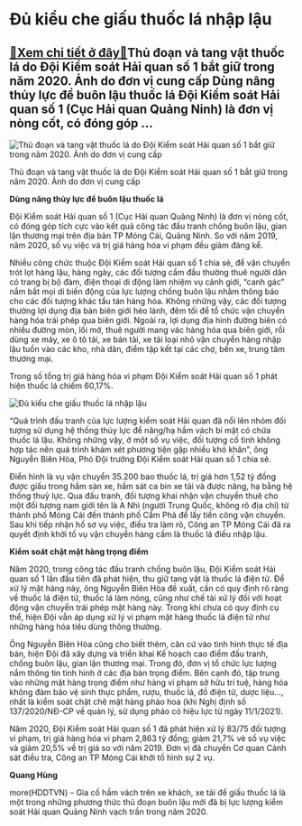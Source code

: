 Đủ kiểu che giấu thuốc lá nhập lậu
==================================

[:gift:Xem chi tiết ở đây:gift:](https://hddtvn.com/du-kieu-che-giau-thuoc-la-nhap-lau/)Thủ đoạn và tang vật thuốc lá do Đội Kiểm soát Hải quan số 1 bắt giữ trong năm 2020. Ảnh do đơn vị cung cấp Dùng nâng thủy lực để buôn lậu thuốc lá Đội Kiểm soát Hải quan số 1 (Cục Hải quan Quảng Ninh) là đơn vị nòng cốt, có đóng góp …
-------------------------------------------------------------------------------------------------------------------------------------------------------------------------------------------------------------------------------------------





![Thủ đoạn và tang vật thuốc lá do Đội Kiểm soát Hải quan số 1 bắt giữ trong năm 2020.  	Ảnh do đơn vị cung cấp](https://hddtvn.com/wp-content/uploads/2021/01/0342_5-3712_z2231963586183_6d83729a5a079c33add7800cf9a7618a.jpg "Thủ đoạn và tang vật thuốc lá do Đội Kiểm soát Hải quan số 1 bắt giữ trong năm 2020.  	Ảnh do đơn vị cung cấp")


Thủ đoạn và tang vật thuốc lá do Đội Kiểm soát Hải quan số 1 bắt giữ trong năm 2020. Ảnh do đơn vị cung cấp



**Dùng nâng thủy lực để buôn lậu thuốc lá**


Đội Kiểm soát Hải quan số 1 (Cục Hải quan Quảng Ninh) là đơn vị nòng cốt, có đóng góp tích cực vào kết quả công tác đấu tranh chống buôn lậu, gian lận thương mại trên địa bàn TP Móng Cái, Quảng Ninh. So với năm 2019, năm 2020, số vụ việc và trị giá hàng hóa vi phạm đều giảm đáng kể.


Nhiều công chức thuộc Đội Kiểm soát Hải quan số 1 chia sẻ, để vận chuyển trót lọt hàng lậu, hàng ngày, các đối tượng cầm đầu thường thuê người dân có trang bị bộ đàm, điện thoại di động làm nhiệm vụ cảnh giới, “canh gác” nắm bắt mọi di biến động của lực lượng chống buôn lậu nhằm thông báo cho các đối tượng khác tẩu tán hàng hóa. Không những vậy, các đối tượng thường lợi dụng địa bàn biên giới hẻo lánh, đêm tối để tổ chức vận chuyển hàng hóa trái phép qua biên giới. Ngoài ra, lợi dụng địa hình đường biên có nhiều đường mòn, lối mở, thuê người mang vác hàng hóa qua biên giới, rồi dùng xe máy, xe ô tô tải, xe bán tải, xe tải loại nhỏ vận chuyển hàng nhập lậu tuồn vào các kho, nhà dân, điểm tập kết tại các chợ, bến xe, trung tâm thương mại.


Trong số tổng trị giá hàng hóa vi phạm Đội Kiểm soát Hải quan số 1 phát hiện thuốc lá chiếm 60,17%.





![Đủ kiểu che giấu thuốc lá nhập lậu](https://hddtvn.com/wp-content/uploads/2021/01/0416_5-3716_z2231971896305_3b517451107a2872dc07009486d9e662.jpg "Đủ kiểu che giấu thuốc lá nhập lậu")



“Quá trình đấu tranh của lực lượng kiểm soát Hải quan đã nổi lên nhóm đối tượng sử dụng hệ thống thủy lực để nâng/hạ hầm vách bí mật có chứa thuốc lá lậu. Không những vậy, ở một số vụ việc, đối tượng cố tình không hợp tác nên quá trình khám xét phương tiện gặp nhiều khó khăn”, ông Nguyễn Biên Hòa, Phó Đội trưởng Đội Kiểm soát Hải quan số 1 chia sẻ.


Điển hình là vụ vận chuyển 35.200 bao thuốc lá, trị giá hơn 1,52 tỷ đồng được giấu trong hầm sàn xe, hầm sát ca bin xe tải và được nâng, hạ bằng hệ thống thuỷ lực. Qua đấu tranh, đối tượng khai nhận vận chuyển thuê cho một đối tượng nam giới tên là A Nhì (người Trung Quốc, không rõ địa chỉ) từ thành phố Móng Cái đến thành phố Cẩm Phả để lấy tiền công vận chuyển. Sau khi tiếp nhận hồ sơ vụ việc, điều tra làm rõ, Công an TP Móng Cái đã ra quyết định khởi tố vụ vận chuyển hàng cấm là thuốc lá điếu nhập lậu.


**Kiểm soát chặt mặt hàng trọng điểm**


Năm 2020, trong công tác đấu tranh chống buôn lậu, Đội Kiểm soát Hải quan số 1 lần đầu tiên đã phát hiện, thu giữ tang vật là thuốc lá điện tử. Để xử lý mặt hàng này, ông Nguyễn Biên Hòa đề xuất, cần có quy định rõ ràng về thuốc lá điện tử, thuốc lá làm nóng, cũng như chế tài xử lý đối với hoạt động vận chuyển trái phép mặt hàng này. Trong khi chưa có quy định cụ thể, hiện Đội vẫn áp dụng xử lý vi phạm mặt hàng thuốc lá điện tử như những hàng hóa tiêu dùng thông thường.


Ông Nguyễn Biên Hòa cũng cho biết thêm, căn cứ vào tình hình thực tế địa bàn, hiện Đội đã xây dựng và triển khai Kế hoạch cao điểm đấu tranh, chống buôn lậu, gian lận thương mại. Trong đó, đơn vị tổ chức lực lượng nắm thông tin tình hình ở các địa bàn trọng điểm. Bên cạnh đó, tập trung vào những mặt hàng trọng điểm như hàng vi phạm sở hữu trí tuệ, hàng hóa không đảm bảo vệ sinh thực phẩm, rượu, thuốc lá, đồ điện tử, dược liệu…, nhất là kiểm soát chặt chẽ mặt hàng pháo hoa (khi Nghị định số 137/2020/NĐ-CP về quản lý, sử dụng pháo có hiệu lực từ ngày 11/1/2021).





Năm 2020, Đội Kiểm soát Hải quan số 1 đã phát hiện xử lý 83/75 đối tượng vi phạm, trị giá hàng hóa vi phạm 2,863 tỷ đồng; giảm 21,7% vè số vụ việc và giảm 20,5% về trị giá so với năm 2019. 
Đơn vị đã chuyển Cơ quan Cảnh sát điều tra, Công an TP Móng Cái khởi tố hình sự 2 vụ.







**Quang Hùng**



more(HDDTVN) – Gia cố hầm vách trên xe khách, xe tải để giấu thuốc lá là một trong những phương thức thủ đoạn buôn lậu mới đã bị lực lượng kiểm soát Hải quan Quảng Ninh vạch trần trong năm 2020.

